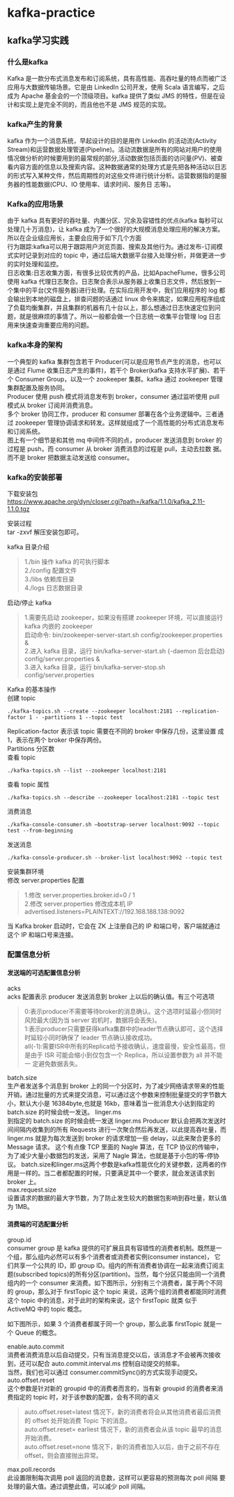 # kafka-practice  
  
## kafka学习实践  

### 什么是kafka  
  
Kafka 是一款分布式消息发布和订阅系统，具有高性能、高吞吐量的特点而被广泛应用与大数据传输场景。它是由 LinkedIn 公司开发，使用 Scala 语言编写，之后成为 Apache 基金会的一个顶级项目。kafka 提供了类似 JMS 的特性，但是在设计和实现上是完全不同的，而且他也不是 JMS 规范的实现。  

### kafka产生的背景  
  
kafka 作为一个消息系统，早起设计的目的是用作 LinkedIn 的活动流(Activity Stream)和运营数据处理管道(Pipeline)。活动流数据是所有的网站对用户的使用情况做分析的时候要用到的最常规的部分,活动数据包括页面的访问量(PV)、被查看内容方面的信息以及搜索内容。这种数据通常的处理方式是先把各种活动以日志的形式写入某种文件，然后周期性的对这些文件进行统计分析。运营数据指的是服务器的性能数据(CPU、IO 使用率、请求时间、服务日 志等)。  

### Kafka的应用场景  

由于 kafka 具有更好的吞吐量、内置分区、冗余及容错性的优点(kafka 每秒可以处理几十万消息)，让 kafka 成为了一个很好的大规模消息处理应用的解决方案。所以在企业级应用长，主要会应用于如下几个方面  
行为跟踪:kafka可以用于跟踪用户浏览页面、搜索及其他行为。通过发布-订阅模式实时记录到对应的 topic 中，通过后端大数据平台接入处理分析，并做更进一步的实时处理和监控。  
日志收集:日志收集方面，有很多比较优秀的产品，比如ApacheFlume，很多公司使用 kafka 代理日志聚合。日志聚合表示从服务器上收集日志文件，然后放到一个集中的平台(文件服务器)进行处理。在实际应用开发中，我们应用程序的 log 都会输出到本地的磁盘上，排查问题的话通过 linux 命令来搞定，如果应用程序组成了负载均衡集群，并且集群的机器有几十台以上，那么想通过日志快速定位到问题，就是很麻烦的事情了。所以一般都会做一个日志统一收集平台管理 log 日志用来快速查询重要应用的问题。  
![]()  
  
### kafka本身的架构
一个典型的 kafka 集群包含若干 Producer(可以是应用节点产生的消息，也可以是通过 Flume 收集日志产生的事件)，若干个 Broker(kafka 支持水平扩展)、若干个 Consumer Group，以及一个 zookeeper 集群。kafka 通过 zookeeper 管理集群配置及服务协同。  
Producer 使用 push 模式将消息发布到 broker，consumer 通过监听使用 pull 模式从 broker 订阅并消费消息。  
多个 broker 协同工作，producer 和 consumer 部署在各个业务逻辑中。三者通过 zookeeper 管理协调请求和转发。这样就组成了一个高性能的分布式消息发布和订阅系统。  
![]()  
图上有一个细节是和其他 mq 中间件不同的点，producer 发送消息到 broker 的过程是 push，而 consumer 从 broker 消费消息的过程是 pull，主动去拉数 据。而不是 broker 把数据主动发送给 consumer。  

### kafka的安装部署  
  
下载安装包  
https://www.apache.org/dyn/closer.cgi?path=/kafka/1.1.0/kafka_2.11-1.1.0.tgz  
  
安装过程  
tar -zxvf 解压安装包即可。  
  
kafka 目录介绍  
>1./bin 操作 kafka 的可执行脚本  
>2./config 配置文件  
>3./libs 依赖库目录  
>4./logs 日志数据目录  
  
启动/停止 kafka  
>1.需要先启动 zookeeper，如果没有搭建 zookeeper 环境，可以直接运行 kafka 内嵌的 zookeeper  
启动命令: bin/zookeeper-server-start.sh config/zookeeper.properties &  
>2.进入 kafka 目录，运行 bin/kafka-server-start.sh {-daemon 后台启动} config/server.properties &  
>3.进入 kafka 目录，运行 bin/kafka-server-stop.sh config/server.properties  
  
Kafka 的基本操作  
创建 topic  
```
./kafka-topics.sh --create --zookeeper localhost:2181 --replication-factor 1 - -partitions 1 --topic test
```
Replication-factor 表示该 topic 需要在不同的 broker 中保存几份，这里设置 成 1，表示在两个 broker 中保存两份。  
Partitions 分区数  
查看 topic  
```
./kafka-topics.sh --list --zookeeper localhost:2181  
```
查看 topic 属性  
```
./kafka-topics.sh --describe --zookeeper localhost:2181 --topic test
```
消费消息  
```
./kafka-console-consumer.sh –bootstrap-server localhost:9092 --topic test --from-beginning  
```
发送消息  
```
./kafka-console-producer.sh --broker-list localhost:9092 --topic test  
```
安装集群环境  
修改 server.properties 配置   
>1.修改 server.properties.broker.id=0 / 1  
>2.修改 server.properties 修改成本机 IP advertised.listeners=PLAINTEXT://192.168.188.138:9092  
  
当 Kafka broker 启动时，它会在 ZK 上注册自己的 IP 和端口号，客户端就通过 这个 IP 和端口号来连接。  

### 配置信息分析  
  
#### 发送端的可选配置信息分析  
  
acks  
acks 配置表示 producer 发送消息到 broker 上以后的确认值。有三个可选项 
>0:表示producer不需要等待broker的消息确认。这个选项时延最小但同时风险最大(因为当 server 宕机时，数据将会丢失)。  
>1:表示producer只需要获得kafka集群中的leader节点确认即可，这个选择时延较小同时确保了 leader 节点确认接收成功。  
>all(-1):需要ISR中所有的Replica给予接收确认，速度最慢，安全性最高，但是由于 ISR 可能会缩小到仅包含一个 Replica，所以设置参数为 all 并不能一 定避免数据丢失。  
  
batch.size  
生产者发送多个消息到 broker 上的同一个分区时，为了减少网络请求带来的性能开销，通过批量的方式来提交消息，可以通过这个参数来控制批量提交的字节数大小，默认大小是 16384byte,也就是 16kb，意味着当一批消息大小达到指定的 batch.size 的时候会统一发送。
linger.ms  
到指定的 batch.size 的时候会统一发送 linger.ms
Producer 默认会把两次发送时间间隔内收集到的所有 Requests 进行一次聚合然后再发送，以此提高吞吐量，而 linger.ms 就是为每次发送到 broker 的请求增加一些 delay，以此来聚合更多的 Message 请求。 这个有点像 TCP 里面的 Nagle 算法，在 TCP 协议的传输中，为了减少大量小数据包的发送，采用了 Nagle 算法，也就是基于小包的等-停协议。
batch.size和linger.ms这两个参数是kafka性能优化的关键参数，这两者的作用是一样的。当二者都配置的时候，只要满足其中一个要求，就会发送请求到 broker 上。  
max.request.size  
设置请求的数据的最大字节数，为了防止发生较大的数据包影响到吞吐量，默认值为 1MB。  
 
#### 消费端的可选配置分析  
  
group.id  
consumer group 是 kafka 提供的可扩展且具有容错性的消费者机制。既然是一个组，那么组内必然可以有多个消费者或消费者实例(consumer instance)， 它们共享一个公共的 ID，即 group ID。组内的所有消费者协调在一起来消费订阅主题(subscribed topics)的所有分区(partition)。当然，每个分区只能由同一个消费组内的一个 consumer 来消费。如下图所示，分别有三个消费者，属于两个不同的 group，那么对于 firstTopic 这个 topic 来说，这两个组的消费者都能同时消费这个 topic 中的消息，对于此时的架构来说，这个 firstTopic 就类 似于 ActiveMQ 中的 topic 概念。
![]()  
  
如下图所示，如果 3 个消费者都属于同一个 group，那么此事 firstTopic 就是一个 Queue 的概念。  
![]()  
  
enable.auto.commit  
消费者消费消息以后自动提交，只有当消息提交以后，该消息才不会被再次接收到，还可以配合 auto.commit.interval.ms 控制自动提交的频率。  
当然，我们也可以通过 consumer.commitSync()的方式实现手动提交。  
auto.offset.reset  
这个参数是针对新的 groupid 中的消费者而言的，当有新 groupid 的消费者来消费指定的 topic 时，对于该参数的配置，会有不同的语义  
>auto.offset.reset=latest 情况下，新的消费者将会从其他消费者最后消费的 offset 处开始消费 Topic 下的消息。  
>auto.offset.reset= earliest 情况下，新的消费者会从该 topic 最早的消息开始消费。  
>auto.offset.reset=none 情况下，新的消费者加入以后，由于之前不存在 offset，则会直接抛出异常。  
  
max.poll.records  
此设置限制每次调用 poll 返回的消息数，这样可以更容易的预测每次 poll 间隔 要处理的最大值。通过调整此值，可以减少 poll 间隔。
  
